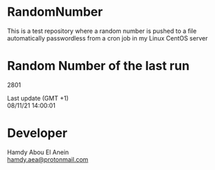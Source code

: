 # RandomNumber    
This is a test repository where a random number is pushed to a file automatically passwordless from a cron job in my Linux CentOS server    
# Random Number of the last run   
2801
      
Last update (GMT +1)    
08/11/21 14:00:01
# Developer    
Hamdy Abou El Anein   
hamdy.aea@protonmail.com

